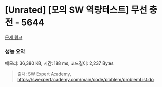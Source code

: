 # [Unrated] [모의 SW 역량테스트] 무선 충전 - 5644 

[문제 링크](https://swexpertacademy.com/main/code/problem/problemDetail.do?contestProbId=AWXRDL1aeugDFAUo) 

### 성능 요약

메모리: 36,380 KB, 시간: 188 ms, 코드길이: 2,237 Bytes



> 출처: SW Expert Academy, https://swexpertacademy.com/main/code/problem/problemList.do